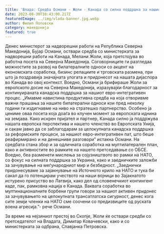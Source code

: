 ```yaml
---
title: 'Влада: Средба Османи - Жоли - Канада со силна поддршка за нашиот евроинтегративен процес како значаен влог во регионалната и европската безбедност - 30 АВГУСТ 2023'
date: 2023-08-30T10:43:00.217Z
featuredImage: ../img/vlada-banner.jpg.webp
author: Филип Поповски
category: македонија
featured: true
---
```

Денес министерот за надворешни работи на Република Северна Македонија, Бујар Османи, оствари средба со министерката за надворешни работи на Канада, Мелани Жоли, која претстојува во работна посета на Северна Македонија.
Соговорниците ги разгледаа можностите за развој на билатералните односи со акцент на економската соработка, бизинс релациите и трговската размена, при што ја поздравија значајната улогата и придонесот на нашата дијаспора во Канада во овој контекст. Воедно, Османи ја брифираше Жоли за европското досие на Северна Македонија, изразувајќи благодарност за континуираната канадска поддршка за нашиот евро-интегративен процес.
„Имавме навистина продуктивна средба на која отворивме важни прашања за нашите билатерални односи кои пред неколку години ги издигнавме на ниво на стратешко партнерство. Особено ја цениме оваа посета која доаѓа во клучен момент за европската иднина на земјава. Како искрен пријател и партнер, Канада силно ја поддржува нашата европска перспектива и нашето членство во Европската Унија, и сакам јавно да се заблагодарам за целокупната канадска поддршка за реформските процеси, за нашиот евро-интегративен пат, што беше реафирмирано и на денешниве разговори” истакна Османи.
На средбата стана збор и за одличната соработка на мултилатерален план, како и активностите во рамките на нашето претседавање со ОБСЕ. Воедно, беа разменети мислења за сојузништвото во рамки на НАТО, со фокус на силната поддршка за Украина, како и заедничките заложби за зачувување на меѓународниот мир и безбедност.
„Заеднички придонесуваме за зајакнување на Источното крило на НАТО и тука би сакал да го потенцирам учеството на наши војници во Зајакнатото истурено присуство во Латвија, како дел од словенечкиот контингент каде, пак, рамковна нација е Канада. Ваквата соработка во мултинационалните борбени групи говори за нашиот активен придонес за зачувувањето на целокупната трансатлатска сигурност, денес кога сите земји членки на НАТО сме соочени со предизвиците од руската воена агресија.”- рече Османи.

За време на нејзиниот престој во Скопје, Жоли ќе оствари средби со претседателот на Владата, Димитар Ковачевски, како и со министерката за одбрана, Славјанка Петровска.
 
